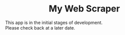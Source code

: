 <div align="center">
  <h1>My Web Scraper</h1>
</div>
<div align="left">
  <p>This app is in the initial stages of development.
  <br>
  Please check back at a later date.
  <p>
</div>

